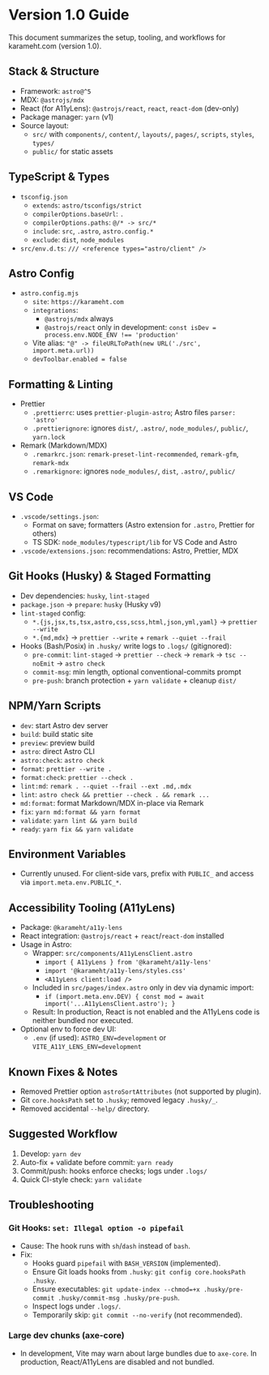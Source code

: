 # Version 1.0 Guide

This document summarizes the setup, tooling, and workflows for karameht.com (version 1.0).

## Stack & Structure

- Framework: `astro@^5`
- MDX: `@astrojs/mdx`
- React (for A11yLens): `@astrojs/react`, `react`, `react-dom` (dev-only)
- Package manager: `yarn` (v1)
- Source layout:
  - `src/` with `components/`, `content/`, `layouts/`, `pages/`, `scripts`, `styles`, `types/`
  - `public/` for static assets

## TypeScript & Types

- `tsconfig.json`
  - `extends`: `astro/tsconfigs/strict`
  - `compilerOptions.baseUrl`: `.`
  - `compilerOptions.paths`: `@/* -> src/*`
  - `include`: `src`, `.astro`, `astro.config.*`
  - `exclude`: `dist`, `node_modules`
- `src/env.d.ts`: `/// <reference types="astro/client" />`

## Astro Config

- `astro.config.mjs`
  - `site`: `https://karameht.com`
  - `integrations`:
    - `@astrojs/mdx` always
    - `@astrojs/react` only in development: `const isDev = process.env.NODE_ENV !== 'production'`
  - Vite alias: `"@" -> fileURLToPath(new URL('./src', import.meta.url))`
  - `devToolbar.enabled = false`

## Formatting & Linting

- Prettier
  - `.prettierrc`: uses `prettier-plugin-astro`; Astro files `parser: 'astro'`
  - `.prettierignore`: ignores `dist/`, `.astro/`, `node_modules/`, `public/`, `yarn.lock`
- Remark (Markdown/MDX)
  - `.remarkrc.json`: `remark-preset-lint-recommended`, `remark-gfm`, `remark-mdx`
  - `.remarkignore`: ignores `node_modules/`, `dist`, `.astro/`, `public/`

## VS Code

- `.vscode/settings.json`:
  - Format on save; formatters (Astro extension for `.astro`, Prettier for others)
  - TS SDK: `node_modules/typescript/lib` for VS Code and Astro
- `.vscode/extensions.json`: recommendations: Astro, Prettier, MDX

## Git Hooks (Husky) & Staged Formatting

- Dev dependencies: `husky`, `lint-staged`
- `package.json` → `prepare`: `husky` (Husky v9)
- `lint-staged` config:
  - `*.{js,jsx,ts,tsx,astro,css,scss,html,json,yml,yaml}` → `prettier --write`
  - `*.{md,mdx}` → `prettier --write` + `remark --quiet --frail`
- Hooks (Bash/Posix) in `.husky/` write logs to `.logs/` (gitignored):
  - `pre-commit`: `lint-staged` → `prettier --check` → `remark` → `tsc --noEmit` → `astro check`
  - `commit-msg`: min length, optional conventional-commits prompt
  - `pre-push`: branch protection + `yarn validate` + cleanup `dist/`

## NPM/Yarn Scripts

- `dev`: start Astro dev server
- `build`: build static site
- `preview`: preview build
- `astro`: direct Astro CLI
- `astro:check`: `astro check`
- `format`: `prettier --write .`
- `format:check`: `prettier --check .`
- `lint:md`: `remark . --quiet --frail --ext .md,.mdx`
- `lint`: `astro check && prettier --check . && remark ...`
- `md:format`: format Markdown/MDX in-place via Remark
- `fix`: `yarn md:format && yarn format`
- `validate`: `yarn lint && yarn build`
- `ready`: `yarn fix && yarn validate`

## Environment Variables

- Currently unused. For client-side vars, prefix with `PUBLIC_` and access via `import.meta.env.PUBLIC_*`.

## Accessibility Tooling (A11yLens)

- Package: `@karameht/a11y-lens`
- React integration: `@astrojs/react` + `react`/`react-dom` installed
- Usage in Astro:
  - Wrapper: `src/components/A11yLensClient.astro`
    - `import { A11yLens } from '@karameht/a11y-lens'`
    - `import '@karameht/a11y-lens/styles.css'`
    - `<A11yLens client:load />`
  - Included in `src/pages/index.astro` only in dev via dynamic import:
    - `if (import.meta.env.DEV) { const mod = await import('...A11yLensClient.astro'); }`
  - Result: In production, React is not enabled and the A11yLens code is neither bundled nor executed.
- Optional env to force dev UI:
  - `.env` (if used): `ASTRO_ENV=development` or `VITE_A11Y_LENS_ENV=development`

## Known Fixes & Notes

- Removed Prettier option `astroSortAttributes` (not supported by plugin).
- Git `core.hooksPath` set to `.husky`; removed legacy `.husky/_`.
- Removed accidental `--help/` directory.

## Suggested Workflow

1. Develop: `yarn dev`
2. Auto-fix + validate before commit: `yarn ready`
3. Commit/push: hooks enforce checks; logs under `.logs/`
4. Quick CI-style check: `yarn validate`

## Troubleshooting

### Git Hooks: `set: Illegal option -o pipefail`

- Cause: The hook runs with `sh`/`dash` instead of `bash`.
- Fix:
  - Hooks guard `pipefail` with `BASH_VERSION` (implemented).
  - Ensure Git loads hooks from `.husky`: `git config core.hooksPath .husky`.
  - Ensure executables: `git update-index --chmod=+x .husky/pre-commit .husky/commit-msg .husky/pre-push`.
  - Inspect logs under `.logs/`.
  - Temporarily skip: `git commit --no-verify` (not recommended).

### Large dev chunks (axe-core)

- In development, Vite may warn about large bundles due to `axe-core`. In production, React/A11yLens are disabled and not bundled.
